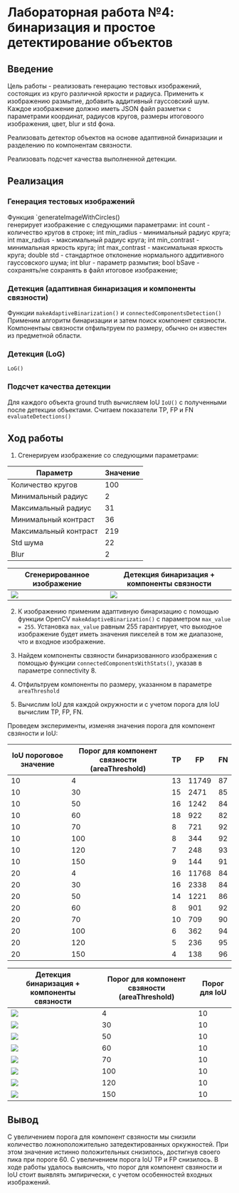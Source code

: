 # Лабораторная работа №4: бинаризация и простое детектирование объектов

## Введение
Цель работы - реализовать генерацию тестовых изображений, состоящих из круго различной яркости и радиуса. Применить к изображению размытие, добавить аддитивный гауссовский шум. Каждое изображение должно иметь JSON файл разметки с параметрами координат, радиусов кругов, размеры итоговоого изображения, цвет, blur и std фона.

Реализовать детектор объектов на основе адаптивной бинаризации и разделению по компонентам связности. 

Реализовать подсчет качества выполненной детекции.


## Реализация

### Генерация тестовых изображений
Функция `generateImageWithCircles()  
генерирует изображение с следующими параметрами:
int count - количество кругов в строке;
int min_radius - минимальный радиус круга;
int max_radius - максимальный радиус круга;
int min_contrast - минимальная яркость круга;
int max_contrast - максимальная яркость круга;
double std - стандартное отклонение нормального аддитивного гауссовского шума;
int blur - параметр размытия;
 bool bSave - сохранять/не сохранять в файл итоговое изображение;

### Детекция (адаптивная бинаризация и компоненты связности)
Функции `makeAdaptiveBinarization()` и `connectedComponentsDetection()` Применим алгоритм бинаризации и затем поиск компонент связности. Компонентыы связности отфильтруем по размеру, обычно он известен из предметной области.

### Детекция (LoG)
`LoG()`

### Подсчет качества детекции
Для каждого объекта ground truth вычисляем IoU `IoU()` с полученными после детекции объектами. Считаем показатели TP, FP и FN `evaluateDetections()`


## Ход работы
1. Сгенерируем изображение со следующими параметрами:

| Параметр | Значение |
|---|---|
| Количество кругов | 100 |
| Минимальный радиус | 2 |
| Максимальный радиус | 31 |
| Минимальный контраст | 36 |
| Максимальный контраст | 219 |
| Std шума | 22 |
| Blur | 2 |


| Сгенерированное изображение |Детекция бинаризация + компоненты связности |
|----------------------|----------------|
| ![](https://github.com/zhuzzzhha/misis2024s-21-03-zhukova-a-v/blob/main/images/lab_1/generated.png) | ![](https://github.com/zhuzzzhha/misis2024s-21-03-zhukova-a-v/blob/main/images/lab_1/connected_comps.png) |

2. К изображению применим адаптивную бинаризацию с помощью функции OpenCV `makeAdaptiveBinarization()` с параметром `max_value = 255`. Установка `max_value` равным 255 гарантирует, что выходное изображение будет иметь значения пикселей в том же диапазоне, что и входное изображение.

3. Найдем компоненты свзяности бинаризованного изображения с помощью функции `connectedComponentsWithStats()`, указав в параметре connectivity 8.
4. Отфильтруем компоненты по размеру, указанном в параметре `areaThreshold`
5. Вычислим IoU для каждой окружности и с учетом порога для IoU вычислим TP, FP, FN.

Проведем эксперименты, изменяя значения порога для компонент свзяности и IoU: 


| IoU пороговое значение | Порог для компонент связности (areaThreshold) | TP | FP | FN |
|---|---|---|---|---|
| 10 | 4 | 13 | 11749 | 87 |
| 10 | 30 | 15 | 2471 | 85 |
| 10 | 50 | 16 | 1242 | 84 |
| 10 | 60 | 18 | 922 | 82 |
| 10 | 70 | 8 | 721 | 92 |
| 10 | 100 | 8 | 344 | 92 |
| 10 | 120 | 7 | 248 | 93 |
| 10 | 150 | 9 | 144 | 91 |
| 20 | 4   |16 |11768| 84 |
| 20 | 30  |16 | 2338| 84 |
| 20 | 50  |14 | 1221| 86 |
| 20 | 60  | 8 | 901 | 92 |
| 20 | 70  | 10| 709 | 90 |
| 20 | 100 | 6 | 362 | 94 |
| 20 | 120 | 5 | 236 | 95 |
| 20 | 150 | 4 | 138 | 96 |

|Детекция бинаризация + компоненты связности |Порог для компонент свзяности (areaThreshold) |Порог для IoU | 
|-------------|--|--|
| ![](https://github.com/zhuzzzhha/misis2024s-21-03-zhukova-a-v/blob/main/images/lab_1/connected_comps_4.png) |4 |  10 |
| ![](https://github.com/zhuzzzhha/misis2024s-21-03-zhukova-a-v/blob/main/images/lab_1/connected_comps_30.png) |30 |  10 |
| ![](https://github.com/zhuzzzhha/misis2024s-21-03-zhukova-a-v/blob/main/images/lab_1/connected_comps_50.png) |50 |  10 |
| ![](https://github.com/zhuzzzhha/misis2024s-21-03-zhukova-a-v/blob/main/images/lab_1/connected_comps_60.png) |60 |  10 |
| ![](https://github.com/zhuzzzhha/misis2024s-21-03-zhukova-a-v/blob/main/images/lab_1/connected_comps_70.png) |70 |  10 |
| ![](https://github.com/zhuzzzhha/misis2024s-21-03-zhukova-a-v/blob/main/images/lab_1/connected_comps_100.png) |100 |  10 |
| ![](https://github.com/zhuzzzhha/misis2024s-21-03-zhukova-a-v/blob/main/images/lab_1/connected_comps_120.png) |120 |  10 |
| ![](https://github.com/zhuzzzhha/misis2024s-21-03-zhukova-a-v/blob/main/images/lab_1/connected_comps_150.png) |150 |  10 |


## Вывод
С увеличением порога для компонент свзяности мы снизили количество ложноположительно затедектированных оркужностей. При этом значение истинно положительных снизилось, достигнув своего пика при пороге 60. С увеличением порога IoU TP и FP снизилось. В ходе работы удалось выяснить, что порог для компонент свзяности и IoU стоит выявлять эмпирически, с учетом особенностей входных изображений.

